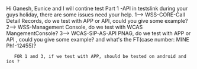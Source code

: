 Hi Ganesh,
        Eunice and I will contine test Part 1 -API in testslink during your guys holiday, there are some issues need your help.
     1--> WSS-CORE-Call Detail Records,  do we test with APP or API, could you give some example?
     2--> WSS-Management Console, do we test with WCAS MangementConsole?
     3--> WCAS-SIP-AS-API PNAG, do we test with APP or API , could you give some example?  and what's the FT(case number: MINE Ph1-12455)?
                                                      
       FOR 1 and 3, if we test with APP, should be tested on android and ios ?

